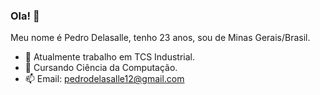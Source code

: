 ### Ola! 👋
Meu nome é Pedro Delasalle, tenho 23 anos, sou de Minas Gerais/Brasil.

- 🔭 Atualmente trabalho em TCS Industrial.
- 🌱 Cursando Ciência da Computação.
- 📫 Email: pedrodelasalle12@gmail.com


